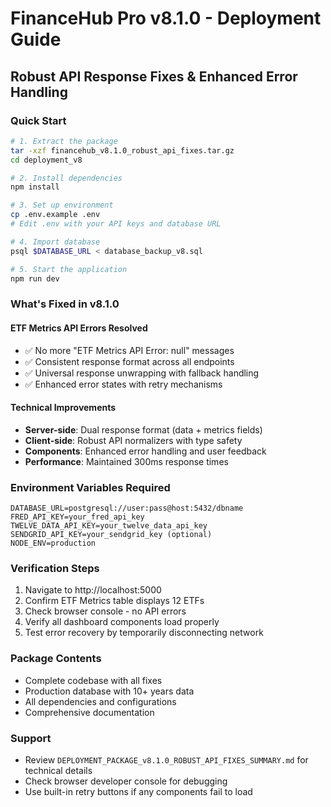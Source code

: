 # FinanceHub Pro v8.1.0 - Deployment Guide
## Robust API Response Fixes & Enhanced Error Handling

### Quick Start
```bash
# 1. Extract the package
tar -xzf financehub_v8.1.0_robust_api_fixes.tar.gz
cd deployment_v8

# 2. Install dependencies
npm install

# 3. Set up environment
cp .env.example .env
# Edit .env with your API keys and database URL

# 4. Import database
psql $DATABASE_URL < database_backup_v8.sql

# 5. Start the application
npm run dev
```

### What's Fixed in v8.1.0

#### ETF Metrics API Errors Resolved
- ✅ No more "ETF Metrics API Error: null" messages
- ✅ Consistent response format across all endpoints
- ✅ Universal response unwrapping with fallback handling
- ✅ Enhanced error states with retry mechanisms

#### Technical Improvements
- **Server-side**: Dual response format (data + metrics fields)
- **Client-side**: Robust API normalizers with type safety
- **Components**: Enhanced error handling and user feedback
- **Performance**: Maintained 300ms response times

### Environment Variables Required
```env
DATABASE_URL=postgresql://user:pass@host:5432/dbname
FRED_API_KEY=your_fred_api_key
TWELVE_DATA_API_KEY=your_twelve_data_api_key
SENDGRID_API_KEY=your_sendgrid_key (optional)
NODE_ENV=production
```

### Verification Steps
1. Navigate to http://localhost:5000
2. Confirm ETF Metrics table displays 12 ETFs
3. Check browser console - no API errors
4. Verify all dashboard components load properly
5. Test error recovery by temporarily disconnecting network

### Package Contents
- Complete codebase with all fixes
- Production database with 10+ years data
- All dependencies and configurations
- Comprehensive documentation

### Support
- Review `DEPLOYMENT_PACKAGE_v8.1.0_ROBUST_API_FIXES_SUMMARY.md` for technical details
- Check browser developer console for debugging
- Use built-in retry buttons if any components fail to load
